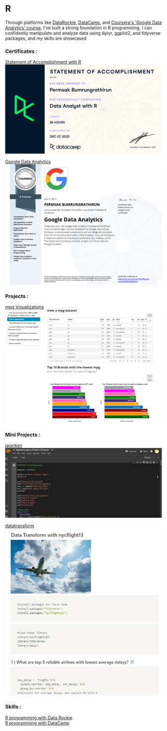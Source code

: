 # R
Through platforms like [DataRockie](https://datarockie.com/), [DataCamp](https://app.datacamp.com/), and [Coursera's 'Google Data Analytics' course](https://www.coursera.org/professional-certificates/google-data-analytics), I've built a strong foundation in R programming. I can confidently manipulate and analyze data using dplyr, ggplot2, and tidyverse packages, and my skills are showcased

### Certificates :

[Statement of Accomplishment with R](https://www.datacamp.com/completed/statement-of-accomplishment/track/68cd4102a72d1753700df813fcf826c3b9746f3d)
![state](https://github.com/nuengP/R/blob/main/Statementofaccomplishment.PNG)

[Google Data Analytics](https://www.coursera.org/account/accomplishments/professional-cert/8KWPU8KKEHS2)
![gg_cert](https://github.com/nuengP/R/blob/main/GG_DA_cert.PNG)

### Projects :
[mpg Visualizations](file:///C:/Users/peums/OneDrive/Documents/DA_Content/R/DR_09_R_HW_markdown_viz.html)
![mpg](https://github.com/nuengP/R/blob/main/mpg.PNG)

### Mini Projects :
[jajanken](https://colab.research.google.com/drive/1jN0H0wJ3jIPZXHzwsrkPtIKTCbZ67sF1?usp=sharing)
![jajanm](https://github.com/nuengP/R/blob/main/jajaken.PNG)

[datatransform](https://laced-feast-867.notion.site/Data-Transform-and-PostgreSQL-e06638fd274b4794aff8107c8eb50c85)
![trans](https://github.com/nuengP/R/blob/main/Data_transform%20and%20insight.PNG)
### Skills :
[R programming with Data Rockie](https://laced-feast-867.notion.site/R-programming-be8f9658e9bf435784c4a3420012aaab?pvs=4)\
[R programming with DataCamp](https://laced-feast-867.notion.site/R-programming-9ac419a6e57842cd8d6ea8490c268e59)
